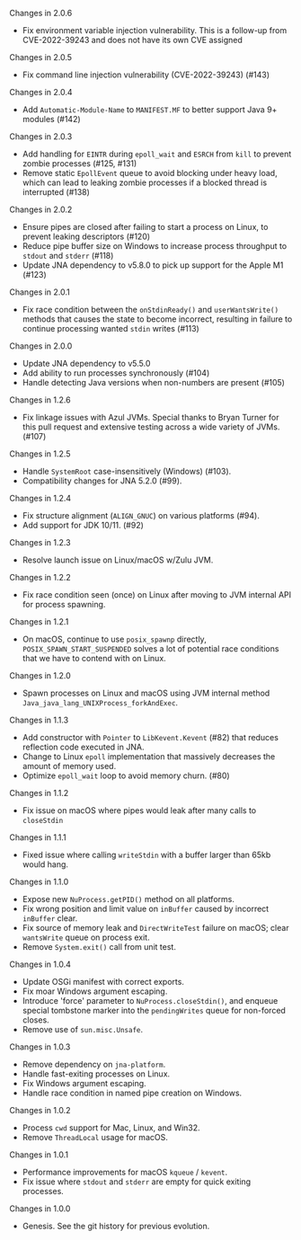 Changes in 2.0.6

 * Fix environment variable injection vulnerability. This is a follow-up from CVE-2022-39243 and does not
   have its own CVE assigned

Changes in 2.0.5

 * Fix command line injection vulnerability (CVE-2022-39243) (#143)

Changes in 2.0.4

 * Add `Automatic-Module-Name` to `MANIFEST.MF` to better support Java 9+ modules (#142)

Changes in 2.0.3

 * Add handling for `EINTR` during `epoll_wait` and `ESRCH` from `kill` to prevent zombie processes (#125, #131)
 * Remove static `EpollEvent` queue to avoid blocking under heavy load, which can lead to leaking zombie processes if a blocked thread is interrupted (#138)

Changes in 2.0.2

 * Ensure pipes are closed after failing to start a process on Linux, to prevent leaking descriptors (#120)
 * Reduce pipe buffer size on Windows to increase process throughput to `stdout` and `stderr` (#118)
 * Update JNA dependency to v5.8.0 to pick up support for the Apple M1 (#123)

Changes in 2.0.1

 * Fix race condition between the `onStdinReady()` and `userWantsWrite()` methods that causes the state to
   become incorrect, resulting in failure to continue processing wanted `stdin` writes (#113)

Changes in 2.0.0

 * Update JNA dependency to v5.5.0
 * Add ability to run processes synchronously (#104)
 * Handle detecting Java versions when non-numbers are present (#105)

Changes in 1.2.6

 * Fix linkage issues with Azul JVMs. Special thanks to Bryan Turner for this pull request and extensive testing across
   a wide variety of JVMs. (#107)

Changes in 1.2.5

 * Handle `SystemRoot` case-insensitively (Windows) (#103).
 * Compatibility changes for JNA 5.2.0 (#99).

Changes in 1.2.4

 * Fix structure alignment (`ALIGN_GNUC`) on various platforms (#94).
 * Add support for JDK 10/11. (#92)

Changes in 1.2.3

 * Resolve launch issue on Linux/macOS w/Zulu JVM.

Changes in 1.2.2

 * Fix race condition seen (once) on Linux after moving to JVM internal API for process spawning.

Changes in 1.2.1

* On macOS, continue to use `posix_spawnp` directly, `POSIX_SPAWN_START_SUSPENDED` solves a lot of potential race conditions that we have to contend with on Linux.

Changes in 1.2.0

 * Spawn processes on Linux and macOS using JVM internal method `Java_java_lang_UNIXProcess_forkAndExec`.

Changes in 1.1.3

 * Add constructor with `Pointer` to `LibKevent.Kevent` (#82) that reduces reflection code executed in JNA.
 * Change to Linux `epoll` implementation that massively decreases the amount of memory used.
 * Optimize `epoll_wait` loop to avoid memory churn. (#80)

Changes in 1.1.2

 * Fix issue on macOS where pipes would leak after many calls to `closeStdin`

Changes in 1.1.1

 * Fixed issue where calling `writeStdin` with a buffer larger than 65kb would hang.

Changes in 1.1.0

 * Expose new `NuProcess.getPID()` method on all platforms.
 * Fix wrong position and limit value on `inBuffer` caused by incorrect `inBuffer` clear.
 * Fix source of memory leak and `DirectWriteTest` failure on macOS; clear `wantsWrite` 
   queue on process exit.
 * Remove `System.exit()` call from unit test.
 
Changes in 1.0.4

 * Update OSGi manifest with correct exports.
 * Fix moar Windows argument escaping.
 * Introduce 'force' parameter to `NuProcess.closeStdin()`, and enqueue special
   tombstone marker into the `pendingWrites` queue for non-forced closes.
 * Remove use of `sun.misc.Unsafe`.

Changes in 1.0.3

 * Remove dependency on `jna-platform`.
 * Handle fast-exiting processes on Linux.
 * Fix Windows argument escaping.
 * Handle race condition in named pipe creation on Windows.

Changes in 1.0.2

 * Process `cwd` support for Mac, Linux, and Win32.
 * Remove `ThreadLocal` usage for macOS.

Changes in 1.0.1

 * Performance improvements for macOS `kqueue` / `kevent`.
 * Fix issue where `stdout` and `stderr` are empty for quick exiting processes.

Changes in 1.0.0

 * Genesis.  See the git history for previous evolution.
